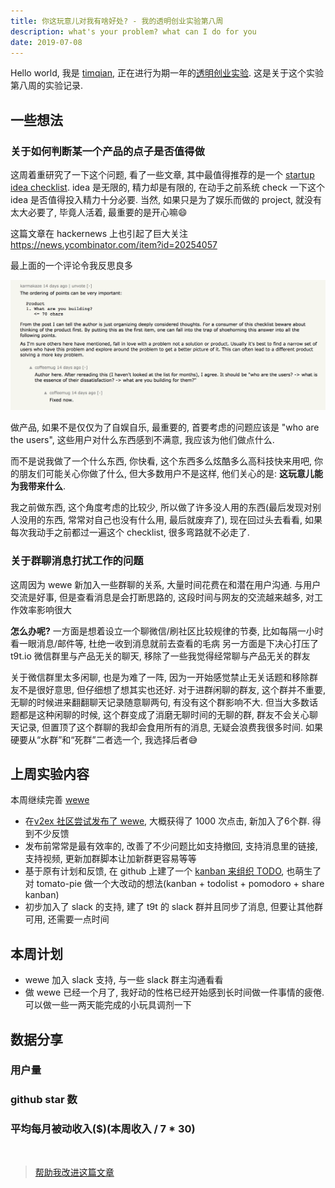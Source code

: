 ```yaml
---
title: 你这玩意儿对我有啥好处? - 我的透明创业实验第八周 
description: what's your problem? what can I do for you
date: 2019-07-08
---
```


Hello world, 我是 [timqian](https://github.com/timqian), 正在进行为期一年的[透明创业实验](https://blog.t9t.io/transparent-startup-experiment-2019-05-20/). 这是关于这个实验第八周的实验记录.

## 一些想法

### 关于如何判断某一个产品的点子是否值得做

这周着重研究了一下这个问题, 看了一些文章, 其中最值得推荐的是一个 [startup idea checklist](https://smallbiztrends.com/2013/04/startup-checklist.html). idea 是无限的, 精力却是有限的, 在动手之前系统 check 一下这个 idea 是否值得投入精力十分必要. 当然, 如果只是为了娱乐而做的 project, 就没有太大必要了, 毕竟人活着, 最重要的是开心嘛😄

这篇文章在 hackernews 上也引起了巨大关注 https://news.ycombinator.com/item?id=20254057

最上面的一个评论令我反思良多

![](https://raw.githubusercontent.com/timqian/images/master/20190708143730.png)

做产品, 如果不是仅仅为了自娱自乐, 最重要的, 首要考虑的问题应该是 "who are the users", 这些用户对什么东西感到不满意, 我应该为他们做点什么.

而不是说我做了一个什么东西, 你快看, 这个东西多么炫酷多么高科技快来用吧, 你的朋友们可能关心你做了什么, 但大多数用户不是这样, 他们关心的是: **这玩意儿能为我带来什么**.

我之前做东西, 这个角度考虑的比较少, 所以做了许多没人用的东西(最后发现对别人没用的东西, 常常对自己也没有什么用, 最后就废弃了), 现在回过头去看看, 如果每次我动手之前都过一遍这个 checklist, 很多弯路就不必走了.

### 关于群聊消息打扰工作的问题

这周因为 wewe 新加入一些群聊的关系, 大量时间花费在和潜在用户沟通.
与用户交流是好事, 但是查看消息是会打断思路的, 这段时间与网友的交流越来越多, 对工作效率影响很大

**怎么办呢?**
一方面是想着设立一个聊微信/刷社区比较规律的节奏, 比如每隔一小时看一眼消息/邮件等, 杜绝一收到消息就前去查看的毛病
另一方面是下决心打压了 t9t.io 微信群里与产品无关的聊天, 移除了一些我觉得经常聊与产品无关的群友

关于微信群里太多闲聊, 也是为难了一阵, 因为一开始感觉禁止无关话题和移除群友不是很好意思, 但仔细想了想其实也还好.
对于进群闲聊的群友, 这个群并不重要, 无聊的时候进来翻翻聊天记录随意聊两句, 有没有这个群影响不大.
但当大多数话题都是这种闲聊的时候, 这个群变成了消磨无聊时间的无聊的群, 群友不会关心聊天记录, 但置顶了这个群聊的我却会食用所有的消息, 无疑会浪费我很多时间.
如果硬要从“水群”和“死群”二者选一个, 我选择后者😅

## 上周实验内容

本周继续完善 [wewe](https://wewe.t9t.io)
- 在[v2ex 社区尝试发布了 wewe](https://www.v2ex.com/t/579952), 大概获得了 1000 次点击, 新加入了6个群. 得到不少反馈
- 发布前常常是最有效率的, 改善了不少问题比如支持撤回, 支持消息里的链接, 支持视频, 更新加群脚本让加新群更容易等等
- 基于原有计划和反馈, 在 github 上建了一个 [kanban 来组织 TODO](https://github.com/orgs/t9tio/projects/2), 也萌生了对 tomato-pie 做一个大改动的想法(kanban + todolist + pomodoro + share kanban)
- 初步加入了 slack 的支持, 建了 t9t 的 slack 群并且同步了消息, 但要让其他群可用, 还需要一点时间

## 本周计划

- wewe 加入 slack 支持, 与一些 slack 群主沟通看看
- 做 wewe 已经一个月了, 我好动的性格已经开始感到长时间做一件事情的疲倦. 可以做一些一两天能完成的小玩具调剂一下

## 数据分享

### 用户量
<canvas id="userChart"></canvas>

### github star 数
<canvas id="starChart"></canvas>

### 平均每月被动收入($)(本周收入 / 7 * 30)
<canvas id="incomeChart"></canvas>

<br/>

> [帮助我改进这篇文章](https://github.com/t9tio/blog/blob/master/source/_posts/t9t-week8.md)

<script src="https://cdn.jsdelivr.net/npm/chart.js@2.8.0"></script>

<script>
var chartColors = {
	red: 'rgb(255, 99, 132)',
	orange: 'rgb(255, 159, 64)',
	yellow: 'rgb(255, 205, 86)',
	green: 'rgb(75, 192, 192)',
	blue: 'rgb(54, 162, 235)',
	purple: 'rgb(153, 102, 255)',
	grey: 'rgb(201, 203, 207)'
};
var userCtx = document.getElementById('userChart').getContext('2d');
var starCtx = document.getElementById('starChart').getContext('2d');
var incomeCtx = document.getElementById('incomeChart').getContext('2d');

new Chart(userCtx, {
    type: 'line',
    data: {
        labels: ['week 1', 'week 2', 'week 3', 'week 4', 'week 5', 'week 6', 'week 7', 'week 8'],
        datasets: [{
            label: 'wewe',
            backgroundColor: chartColors.blue,
            borderColor: chartColors.blue,
            fill: false,
            data: [undefined, undefined, undefined, undefined, 0, 60, 80, 91]
        },{
            label: 'open source jobs',
            backgroundColor: chartColors.red,
            borderColor: chartColors.red,
            fill: false,
            data: [39, 60, 62, 80, 101, 105, 109, 111]
        },{
            label: 'tomato-pie',
            backgroundColor: chartColors.orange,
            borderColor: chartColors.orange,
            fill: false,
            data: [653, 673, 722, 634, 647, 705, 681, 714]
        },{
            label: 'star-history 插件',
            backgroundColor: chartColors.green, 
            borderColor: chartColors.green,
            fill: false,
            data: [21, 21, 28, 33, 33, 34, 39, 38]
        }]
    },
});

new Chart(starCtx, {
    type: 'line',
    data: {
        labels: ['week 1', 'week 2', 'week 3', 'week 4', 'week 5', 'week 6', 'week 7', 'week 8'],
        datasets: [{
            label: 'wewe',
            backgroundColor: chartColors.blue,
            borderColor: chartColors.blue,
            fill: false,
            data: [undefined, undefined, undefined, undefined, 0, 11, 33, 57]
        },{
            label: 'open source jobs',
            backgroundColor: chartColors.red,
            borderColor: chartColors.red,
            fill: false,
            data: [731, 764, 763, 821, 872, 891, 898, 903]
        },{
            label: 'tomato-pie',
            backgroundColor: chartColors.orange,
            borderColor: chartColors.orange,
            fill: false,
            data: [107, 113, 117, 118, 125, 126, 128, 129]
        },{
            label: 'star-history 插件',
            backgroundColor: chartColors.green, 
            borderColor: chartColors.green,
            fill: false,
            data: [921, 998, 1110, 1129, 1154, 1178, 1190, 1216]
        }]
    },
});

new Chart(incomeCtx, {
    type: 'line',
    data: {
        labels: ['week 1', 'week 2', 'week 3', 'week 4', 'week 5', 'week 6', 'week 7', 'week 8'],
        datasets: [{
            label: 'wewe',
            backgroundColor: chartColors.blue,
            borderColor: chartColors.blue,
            fill: false,
            data: [undefined, undefined, undefined, undefined, 0, 0, 0, 0]
        },{
            label: 'open opptunities',
            backgroundColor: chartColors.red,
            borderColor: chartColors.red,
            fill: false,
            data: [0, 0, 0, 0, 0, 0, 0, 0]
        },{
            label: 'tomato-pie',
            backgroundColor: chartColors.orange,
            borderColor: chartColors.orange,
            fill: false,
            data: [0, 0, 0, 0, 0, 0, 0, 0]
        },{
            label: 'star-history 插件',
            backgroundColor: chartColors.green, 
            borderColor: chartColors.green,
            fill: false,
            data: [0.69, 0, 25.7, 12.8, 0, 2/7*30, 1/7*30, 1/7*30]
        }]
    },
});

</script>

